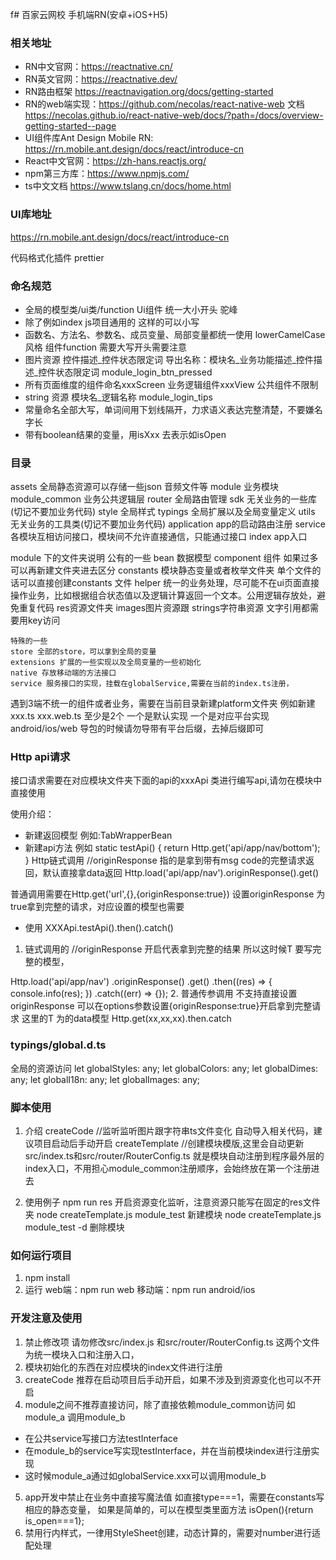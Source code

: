 f# 百家云网校 手机端RN(安卓+iOS+H5)


### 相关地址
- RN中文官网：https://reactnative.cn/
- RN英文官网：https://reactnative.dev/
- RN路由框架 https://reactnavigation.org/docs/getting-started
- RN的web端实现：https://github.com/necolas/react-native-web
  文档 https://necolas.github.io/react-native-web/docs/?path=/docs/overview-getting-started--page
- UI组件库Ant Design Mobile RN: https://rn.mobile.ant.design/docs/react/introduce-cn
- React中文官网：https://zh-hans.reactjs.org/
- npm第三方库：https://www.npmjs.com/
- ts中文文档 https://www.tslang.cn/docs/home.html

### UI库地址
https://rn.mobile.ant.design/docs/react/introduce-cn

代码格式化插件
prettier

### 命名规范
- 全局的模型类/ui类/function Ui组件 统一大小开头 驼峰
- 除了例如index js项目通用的 这样的可以小写
- 函数名、方法名、参数名、成员变量、局部变量都统一使用 lowerCamelCase 风格   组件function 需要大写开头需要注意
- 图片资源  控件描述_控件状态限定词  导出名称：模块名_业务功能描述_控件描述_控件状态限定词 module_login_btn_pressed
- 所有页面维度的组件命名xxxScreen 业务逻辑组件xxxView 公共组件不限制
- string 资源 模块名_逻辑名称 module_login_tips
- 常量命名全部大写，单词间用下划线隔开，力求语义表达完整清楚，不要嫌名字长
- 带有boolean结果的变量，用isXxx 去表示如isOpen

### 目录
assets 全局静态资源可以存储一些json 音频文件等
module 业务模块
    module_common 业务公共逻辑层
router 全局路由管理
sdk 无关业务的一些库(切记不要加业务代码)
style 全局样式
typings 全局扩展以及全局变量定义
utils 无关业务的工具类(切记不要加业务代码)
application app的启动路由注册
service 各模块互相访问接口，模块间不允许直接通信，只能通过接口
index app入口


module 下的文件夹说明
    公有的一些
    bean      数据模型
    component 组件 如果过多可以再新建文件夹进去区分
    constants 模块静态变量或者枚举文件夹 单个文件的话可以直接创建constants 文件
    helper 统一的业务处理，尽可能不在ui页面直接操作业务，比如根据组合状态值以及逻辑计算返回一个文本。公用逻辑存放处，避免重复代码
    res资源文件夹  images图片资源跟  strings字符串资源 文字引用都需要用key访问


    特殊的一些
    store 全部的store，可以拿到全局的变量
    extensions 扩展的一些实现以及全局变量的一些初始化
    native 存放移动端的方法接口
    service 服务接口的实现，挂载在globalService,需要在当前的index.ts注册，


遇到3端不统一的组件或者业务，需要在当前目录新建platform文件夹
例如新建xxx.ts  xxx.web.ts  至少是2个 一个是默认实现 一个是对应平台实现
android/ios/web
导包的时候请勿导带有平台后缀，去掉后缀即可

### Http api请求
接口请求需要在对应模块文件夹下面的api的xxxApi 类进行编写api,请勿在模块中直接使用

使用介绍：
- 新建返回模型 例如:TabWrapperBean
- 新建api方法 例如
static testApi() {
     return Http.get<TabWrapperBean>('api/app/nav/bottom');
}
Http链式调用
//originResponse 指的是拿到带有msg code的完整请求返回，默认直接拿data返回
Http.load('api/app/nav').originResponse().get<T>()

普通调用需要在Http.get('url',{},{originResponse:true})
设置originResponse 为true拿到完整的请求，对应设置的模型也需要

- 使用
XXXApi.testApi().then().catch()


1. 链式调用的
//originResponse 开启代表拿到完整的结果 所以这时候T 要写完整的模型，


Http.load('api/app/nav')
      .originResponse()
      .get<T>()
      .then((res) => {
        console.info(res);
      })
      .catch((err) => {});
2. 普通传参调用 不支持直接设置originResponse  可以在options参数设置{originResponse:true}开启拿到完整请求
这里的T 为的data模型
Http.get<T>(xx,xx,xx).then.catch


### typings/global.d.ts
全局的资源访问
  let globalStyles: any;
  let globalColors: any;
  let globalDimes: any;
  let globalI18n: any;
  let globalImages: any;

### 脚本使用
1. 介绍
createCode //监听监听图片跟字符串ts文件变化 自动导入相关代码，建议项目启动后手动开启
createTemplate //创建模块模版,这里会自动更新src/index.ts和src/router/RouterConfig.ts
就是模块自动注册到程序最外层的index入口，不用担心module_common注册顺序，会始终放在第一个注册进去

2. 使用例子
npm run res 开启资源变化监听，注意资源只能写在固定的res文件夹
node createTemplate.js module_test 新建模块
node createTemplate.js module_test -d 删除模块


### 如何运行项目
1. npm install
2. 运行
web端：npm run web
移动端：npm run android/ios


### 开发注意及使用
1. 禁止修改项
请勿修改src/index.js 和src/router/RouterConfig.ts
这两个文件为统一模块入口和注册入口，
2. 模块初始化的东西在对应模块的index文件进行注册
3. createCode 推荐在启动项目后手动开启，如果不涉及到资源变化也可以不开启
4. module之间不推荐直接访问，除了直接依赖module_common访问
如module_a 调用module_b
- 在公共service写接口方法testInterface
- 在module_b的service写实现testInterface，并在当前模块index进行注册实现
- 这时候module_a通过如globalService.xxx可以调用module_b
5. app开发中禁止在业务中直接写魔法值 如直接type===1，需要在constants写相应的静态变量，
如果是简单的，可以在模型类里面方法 isOpen(){return is_open===1};
6. 禁用行内样式，一律用StyleSheet创建，动态计算的，需要对number进行适配处理


